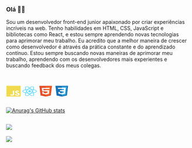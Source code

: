 ### Olá 👋😎
  
  Sou um desenvolvedor front-end junior apaixonado por criar experiências incríveis na web. Tenho habilidades em HTML, CSS, JavaScript e bibliotecas como React, e estou sempre aprendendo novas tecnologias para aprimorar meu trabalho. Eu acredito que a melhor maneira de crescer como desenvolvedor é através da prática constante e do aprendizado contínuo. Estou sempre buscando novas maneiras de aprimorar meu trabalho, aprendendo com os desenvolvedores mais experientes e buscando feedback dos meus colegas.
##
<div style="display: inline_block"><br>
  <img align="center" alt="Joao-Js" height="30" width="40" src="https://raw.githubusercontent.com/devicons/devicon/master/icons/javascript/javascript-plain.svg">
  <img align="center" alt="Joao-React" height="30" width="40" src="https://raw.githubusercontent.com/devicons/devicon/master/icons/react/react-original.svg">
  <img align="center" alt="Joao-HTML" height="30" width="40" src="https://raw.githubusercontent.com/devicons/devicon/master/icons/html5/html5-original.svg">
  <img align="center" alt="Joao-CSS" height="30" width="40" src="https://raw.githubusercontent.com/devicons/devicon/master/icons/css3/css3-original.svg"> 
</div>

##

[![Anurag's GitHub stats](https://github-readme-stats.vercel.app/api?username=JoaoMarquesDev&theme=radical)](https://github.com/JoaoMarquesDev/github-readme-stats)

##

<a href="https://https://www.linkedin.com/in/jo%C3%A3o-marques-517607154/" target="_blank"><img src="https://img.shields.io/badge/-LinkedIn-%230077B5?style=for-the-badge&logo=linkedin&logoColor=white" target="_blank"></a> 

<a href="https://www.instagram.com/joaomarques_oliv/" target="_blank">
  <img src="https://img.shields.io/badge/-Instagram-%23E4405F?style=for-the-badge&logo=instagram&logoColor=white" target="_blank">
</a>
